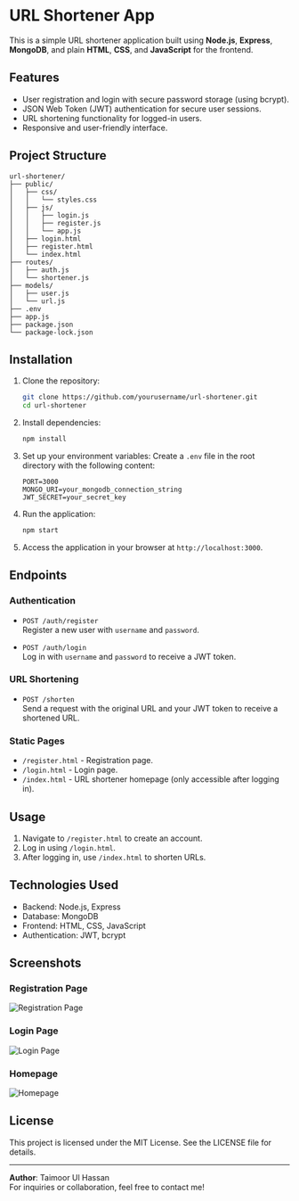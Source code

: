 
# URL Shortener App

This is a simple URL shortener application built using **Node.js**, **Express**, **MongoDB**, and plain **HTML**, **CSS**, and **JavaScript** for the frontend.

## Features
- User registration and login with secure password storage (using bcrypt).
- JSON Web Token (JWT) authentication for secure user sessions.
- URL shortening functionality for logged-in users.
- Responsive and user-friendly interface.

## Project Structure
```
url-shortener/
├── public/
│   ├── css/
│   │   └── styles.css
│   ├── js/
│   │   ├── login.js
│   │   ├── register.js
│   │   └── app.js
│   ├── login.html
│   ├── register.html
│   └── index.html
├── routes/
│   ├── auth.js
│   └── shortener.js
├── models/
│   ├── user.js
│   └── url.js
├── .env
├── app.js
├── package.json
└── package-lock.json
```

## Installation

1. Clone the repository:
   ```bash
   git clone https://github.com/yourusername/url-shortener.git
   cd url-shortener
   ```

2. Install dependencies:
   ```bash
   npm install
   ```

3. Set up your environment variables:
   Create a `.env` file in the root directory with the following content:
   ```env
   PORT=3000
   MONGO_URI=your_mongodb_connection_string
   JWT_SECRET=your_secret_key
   ```

4. Run the application:
   ```bash
   npm start
   ```

5. Access the application in your browser at `http://localhost:3000`.

## Endpoints

### **Authentication**
- `POST /auth/register`  
  Register a new user with `username` and `password`.

- `POST /auth/login`  
  Log in with `username` and `password` to receive a JWT token.

### **URL Shortening**
- `POST /shorten`  
  Send a request with the original URL and your JWT token to receive a shortened URL.

### **Static Pages**
- `/register.html` - Registration page.
- `/login.html` - Login page.
- `/index.html` - URL shortener homepage (only accessible after logging in).

## Usage

1. Navigate to `/register.html` to create an account.
2. Log in using `/login.html`.
3. After logging in, use `/index.html` to shorten URLs.

## Technologies Used
- Backend: Node.js, Express
- Database: MongoDB
- Frontend: HTML, CSS, JavaScript
- Authentication: JWT, bcrypt

## Screenshots

### Registration Page
![Registration Page](https://via.placeholder.com/800x400?text=Registration+Page)

### Login Page
![Login Page](https://via.placeholder.com/800x400?text=Login+Page)

### Homepage
![Homepage](https://via.placeholder.com/800x400?text=Homepage)

## License
This project is licensed under the MIT License. See the LICENSE file for details.

---

**Author**: Taimoor Ul Hassan  
For inquiries or collaboration, feel free to contact me!
